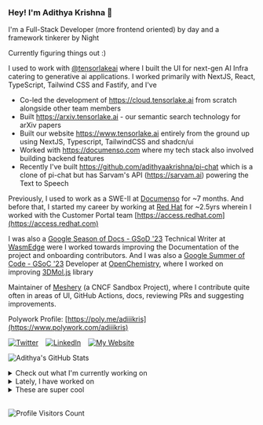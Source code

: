 ### Hey! I'm Adithya Krishna 👋
I'm a Full-Stack Developer (more frontend oriented) by day and a framework tinkerer by Night

Currently figuring things out :)

I used to work with [@tensorlakeai](https://www.tensorlake.ai) where I built the UI for next-gen AI Infra catering to generative ai applications. I worked primarily with NextJS, React, TypeScript, Tailwind CSS and Fastify, and I've

- Co-led the development of https://cloud.tensorlake.ai from scratch alongside other team members
- Built https://arxiv.tensorlake.ai - our semantic search technology for arXiv papers
- Built our website https://www.tensorlake.ai entirely from the ground up using NextJS, Typescript, TailwindCSS and shadcn/ui
- Worked with https://documenso.com where my tech stack also involved building backend features
- Recently I've built https://github.com/adithyaakrishna/pi-chat which is a clone of pi-chat but has Sarvam's API (https://sarvam.ai) powering the Text to Speech
  
Previously, I used to work as a SWE-II at [Documenso](https://documenso.com) for ~7 months. And before that, I started my career by working at [Red Hat](https://redhat.com) for ~2.5yrs wherein I worked with the Customer Portal team [https://access.redhat.com](https://access.redhat.com)

I was also a [Google Season of Docs - GSoD '23](https://developers.google.com/season-of-docs) Technical Writer at [WasmEdge](https://github.com/WasmEdge) were I worked towards improving the Documentation of the project and onboarding contributors. And I was also a [Google Summer of Code - GSoC '23](https://summerofcode.withgoogle.com/) Developer at [OpenChemistry](https://openchemistry.org), where I worked on improving [3DMol.js](https://github.com/3dmol/3Dmol.js) library

Maintainer of [Meshery](https://github.com/meshery) (a CNCF Sandbox Project), where I contribute quite often in areas of UI, GitHub Actions, docs, reviewing PRs and suggesting improvements.

Polywork Profile: [https://poly.me/adiiikris](https://www.polywork.com/adiiikris)

[![Twitter](https://img.shields.io/badge/-@adii_kris-%231DA1F2?style=for-the-badge&logo=twitter&logoColor=ffffff)](https:/twitter.adikris.in) &ensp;
[![LinkedIn](https://img.shields.io/badge/-Adithya%20Krishna-%230A67C3?style=for-the-badge&logo=linkedin&logoColor=ffffff)](https://linkedin.adikris.in/) &ensp;
[![My Website](https://img.shields.io/badge/-My%20Website-%230A67C3?style=for-the-badge)](https://adikris.in/)



![Adithya's GitHub Stats](https://github-readme-stats.vercel.app/api?username=adithyaakrishna&show_icons=true&hide_border=true&title_color=fff&icon_color=79ff97&text_color=9f9f9f&bg_color=151515)


<details>
  <summary>Check out what I'm currently working on</summary>
  
  - [nyayanidhi/website-v2](https://github.com/nyayanidhi/website-v2) -  (1 month ago)
  - [adithyaakrishna/swag](https://github.com/adithyaakrishna/swag) -  (1 month ago)
  - [BasedHardware/omi](https://github.com/BasedHardware/omi) - AI wearables. Put it on, speak, transcribe, automatically (3 months ago)
  - [antiwork/helper](https://github.com/antiwork/helper) - Help customers help themselves (3 months ago)
  - [hexclanlabs/mitda](https://github.com/hexclanlabs/mitda) -  (4 months ago)
</details>

<details>
  <summary>Lately, I have worked on</summary>
  
</details>

<details>
  <summary>These are super cool</summary>
  
  - [code-hike/codehike](https://github.com/code-hike/codehike) - Build rich content websites with Markdown and React (1 week ago)
  - [PolymathicAI/the_well](https://github.com/PolymathicAI/the_well) - A 15TB Collection of Physics Simulation Datasets (1 month ago)
  - [devflowinc/trieve](https://github.com/devflowinc/trieve) - All-in-one platform for search, recommendations, RAG, and analytics offered via API (1 month ago)
  - [whetstoneresearch/doppler](https://github.com/whetstoneresearch/doppler) - Core contracts for the Doppler Protocol (1 month ago)
  - [basecamp/omarchy](https://github.com/basecamp/omarchy) - Beautiful, Modern &amp; Opinionated Linux (1 month ago)
</details>

<br> 

![Profile Visitors Count](https://profile-counter.glitch.me/adithyaakrishna/count.svg)
